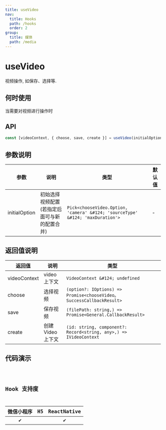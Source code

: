 ```yaml
---
title: useVideo
nav:
  title: Hooks
  path: /hooks
  order: 2
group:
  title: 媒体
  path: /media
---
```


# useVideo

视频操作, 如保存、选择等.

## 何时使用

当需要对视频进行操作时

## API

```jsx | pure
const [videoContext, { choose, save, create }] = useVideo(initialOption?);
```

## 参数说明

| 参数          | 说明                                         | 类型                                                                          | 默认值 |
| ------------- | -------------------------------------------- | ----------------------------------------------------------------------------- | ------ |
| initialOption | 初始选择视频配置(若指定后面可与新的配置合并) | `Pick<chooseVideo.Option, 'camera' &#124; 'sourceType' &#124; 'maxDuration'>` | -      |

## 返回值说明

| 返回值       | 说明              | 类型                                                                 |
| ------------ | ----------------- | -------------------------------------------------------------------- |
| videoContext | video 上下文      | `VideoContext &#124; undefined`                                      |
| choose       | 选择视频          | `(option?: IOptions) => Promise<chooseVideo。SuccessCallbackResult>` |
| save         | 保存视频          | `(filePath: string,) => Promise<General.CallbackResult>`             |
| create       | 创建 Video 上下文 | `(id: string, component?: Record<string, any>,) => IVideoContext`    |

## 代码演示

<code src="@pages/useVideo" />

## Hook 支持度

| 微信小程序 | H5  | ReactNative |
| :--------: | :-: | :---------: |
|     ✔️     |     |     ✔️      |
